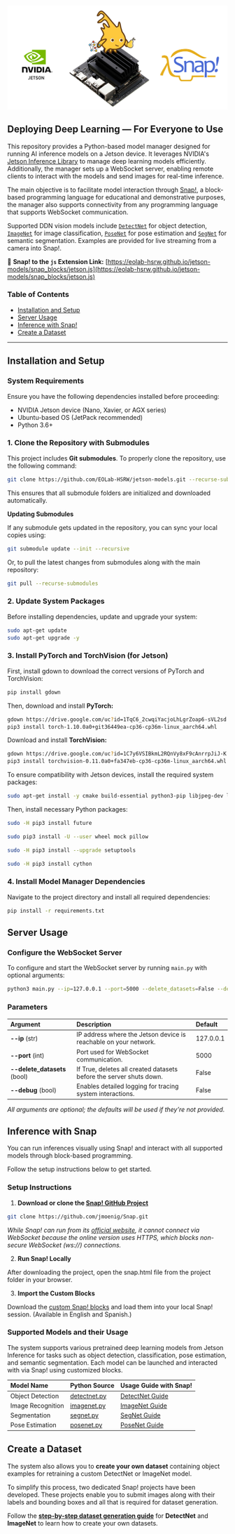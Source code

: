 <p align="center">
  <img src="/docs/images/deep-vision-with-jetson-and-snap!-header.png" alt="Deep vision with Jetson and Snap!" />
</p>

## Deploying Deep Learning — For Everyone to Use

This repository provides a Python-based model manager designed for running AI inference models on a Jetson device. It leverages NVIDIA's [Jetson Inference Library](https://github.com/dusty-nv/jetson-inference) to manage deep learning models efficiently. Additionally, the manager sets up a WebSocket server, enabling remote clients to interact with the models and send images for real-time inference.

The main objective is to facilitate model interaction through [Snap!](https://snap.berkeley.edu/), a block-based programming language for educational and demonstrative purposes, the manager also supports connectivity from any programming language that supports WebSocket communication.

Supported DDN vision models include [`DetectNet`](docs/usage_guide_detectnet.md) for object detection, [`ImageNet`](docs/usage_guide_imagenet.md) for image classification, [`PoseNet`](docs/usage_guide_posenet.md) for pose estimation and [`SegNet`](docs/usage_guide_segnet.md) for semantic segmentation. Examples are provided for live streaming from a camera into Snap!.

🔗 **Snap! to the `js` Extension Link:** [https://eolab-hsrw.github.io/jetson-models/snap_blocks/jetson.js](https://eolab-hsrw.github.io/jetson-models/snap_blocks/jetson.js)

### Table of Contents

* [Installation and Setup](#installation-and-setup)
* [Server Usage](#server-usage)
* [Inference with Snap!](#inference-with-snap)
* [Create a Dataset](#create-a-dataset)

---

## Installation and Setup

### System Requirements
Ensure you have the following dependencies installed before proceeding:
- NVIDIA Jetson device (Nano, Xavier, or AGX series)
- Ubuntu-based OS (JetPack recommended)
- Python 3.6+

### 1. Clone the Repository with Submodules

This project includes **Git submodules**. To properly clone the repository, use the following command:

```sh
git clone https://github.com/EOLab-HSRW/jetson-models.git --recurse-submodules
```

This ensures that all submodule folders are initialized and downloaded automatically.

**Updating Submodules**

If any submodule gets updated in the repository, you can sync your local copies using:

```sh
git submodule update --init --recursive
```

Or, to pull the latest changes from submodules along with the main repository:

```sh
git pull --recurse-submodules
```

### 2. Update System Packages

Before installing dependencies, update and upgrade your system:

```sh
sudo apt-get update
sudo apt-get upgrade -y
```

### 3. Install PyTorch and TorchVision (for Jetson)

First, install gdown to download the correct versions of PyTorch and TorchVision:

```sh
pip install gdown

```

Then, download and install **PyTorch:**

```sh
gdown https://drive.google.com/uc?id=1TqC6_2cwqiYacjoLhLgrZoap6-sVL2sd
pip3 install torch-1.10.0a0+git36449ea-cp36-cp36m-linux_aarch64.whl
```

Download and install **TorchVision:**

```sh
gdown https://drive.google.com/uc?id=1C7y6VSIBkmL2RQnVy8xF9cAnrrpJiJ-K
pip3 install torchvision-0.11.0a0+fa347eb-cp36-cp36m-linux_aarch64.whl
```

To ensure compatibility with Jetson devices, install the required system packages:

```sh
sudo apt-get install -y cmake build-essential python3-pip libjpeg-dev libopenblas-dev libopenmpi-dev libomp-dev
```

Then, install necessary Python packages:

```sh
sudo -H pip3 install future
```

```sh
sudo pip3 install -U --user wheel mock pillow
```

```sh
sudo -H pip3 install --upgrade setuptools
```

```sh
sudo -H pip3 install cython
```

### 4. Install Model Manager Dependencies

Navigate to the project directory and install all required dependencies:

```sh
pip install -r requirements.txt
```

## Server Usage

### Configure the WebSocket Server

To configure and start the WebSocket server by running `main.py` with optional arguments:

```bash
python3 main.py --ip=127.0.0.1 --port=5000 --delete_datasets=False --debug=False
```

### Parameters

| Argument                     | Description                                                         | Default   |
|:-----------------------------|:--------------------------------------------------------------------|:----------|
| **--ip** (str)               | IP address where the Jetson device is reachable on your network.    | 127.0.0.1 |
| **--port** (int)             | Port used for WebSocket communication.                              | 5000      |
| **--delete_datasets** (bool) | If True, deletes all created datasets before the server shuts down. | False     |
| **--debug** (bool)           | Enables detailed logging for tracing system interactions.           | False     |

*All arguments are optional; the defaults will be used if they’re not provided.*

## Inference with Snap

You can run inferences visually using Snap! and interact with all supported models through block-based programming.  

Follow the setup instructions below to get started.

### Setup Instructions

1. **Download or clone the [Snap! GitHub Project](https://github.com/jmoenig/Snap)**

```bash
git clone https://github.com/jmoenig/Snap.git
```

*While Snap! can run from its [official website](https://snap.berkeley.edu/), it cannot connect via WebSocket because the online version uses HTTPS, which blocks non-secure WebSocket (ws://) connections.*

2. **Run Snap! Locally**

After downloading the project, open the snap.html file from the project folder in your browser.

3. **Import the Custom Blocks**

Download the [custom Snap! blocks](snap_blocks/) and load them into your local Snap! session.
(Available in English and Spanish.)

### Supported Models and their Usage

The system supports various pretrained deep learning models from Jetson Inference for tasks such as object detection, classification, pose estimation, and semantic segmentation. Each model can be launched and interacted with via Snap! using customized blocks.

| Model Name          | Python Source                       | Usage Guide with Snap!                           | 
|:--------------------|:------------------------------------|:------------------------------------------------ | 
| Object Detection    | [detectnet.py](models/detectnet.py) | [DetectNet Guide](docs/usage_guide_detectnet.md) |
| Image Recognition   | [imagenet.py](models/imagenet.py)   | [ImageNet Guide](docs/usage_guide_imagenet.md)   |
| Segmentation        | [segnet.py](models/segnet.py)       | [SegNet Guide](docs/usage_guide_segnet.md)       |
| Pose Estimation     | [posenet.py](models/posenet.py)     | [PoseNet Guide](docs/usage_guide_posenet.md)     |

## Create a Dataset

The system also allows you to **create your own dataset** containing object examples for retraining a custom DetectNet or ImageNet model.

To simplify this process, two dedicated Snap! projects have been developed. These projects enable you to submit images along with their labels and bounding boxes and all that is required for dataset generation.

Follow the [**step-by-step dataset generation guide**](docs/dataset_generattion_guide.md) for **DetectNet** and **ImageNet** to learn how to create your own datasets.


